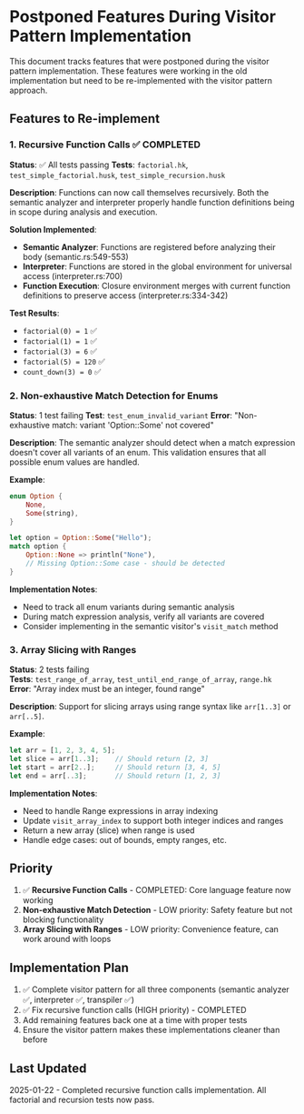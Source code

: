 # Postponed Features During Visitor Pattern Implementation

This document tracks features that were postponed during the visitor pattern implementation. These features were working in the old implementation but need to be re-implemented with the visitor pattern approach.

## Features to Re-implement

### 1. Recursive Function Calls ✅ COMPLETED
**Status**: ✅ All tests passing
**Tests**: `factorial.hk`, `test_simple_factorial.husk`, `test_simple_recursion.husk`

**Description**: Functions can now call themselves recursively. Both the semantic analyzer and interpreter properly handle function definitions being in scope during analysis and execution.

**Solution Implemented**:
- **Semantic Analyzer**: Functions are registered before analyzing their body (semantic.rs:549-553)
- **Interpreter**: Functions are stored in the global environment for universal access (interpreter.rs:700)
- **Function Execution**: Closure environment merges with current function definitions to preserve access (interpreter.rs:334-342)

**Test Results**:
- `factorial(0) = 1` ✅
- `factorial(1) = 1` ✅  
- `factorial(3) = 6` ✅
- `factorial(5) = 120` ✅
- `count_down(3) = 0` ✅

### 2. Non-exhaustive Match Detection for Enums
**Status**: 1 test failing
**Test**: `test_enum_invalid_variant`
**Error**: "Non-exhaustive match: variant 'Option::Some' not covered"

**Description**: The semantic analyzer should detect when a match expression doesn't cover all variants of an enum. This validation ensures that all possible enum values are handled.

**Example**:
```rust
enum Option {
    None,
    Some(string),
}

let option = Option::Some("Hello");
match option {
    Option::None => println("None"),
    // Missing Option::Some case - should be detected
}
```

**Implementation Notes**: 
- Need to track all enum variants during semantic analysis
- During match expression analysis, verify all variants are covered
- Consider implementing in the semantic visitor's `visit_match` method

### 3. Array Slicing with Ranges
**Status**: 2 tests failing  
**Tests**: `test_range_of_array`, `test_until_end_range_of_array`, `range.hk`
**Error**: "Array index must be an integer, found range"

**Description**: Support for slicing arrays using range syntax like `arr[1..3]` or `arr[..5]`.

**Example**:
```rust
let arr = [1, 2, 3, 4, 5];
let slice = arr[1..3];    // Should return [2, 3]
let start = arr[2..];     // Should return [3, 4, 5]
let end = arr[..3];       // Should return [1, 2, 3]
```

**Implementation Notes**:
- Need to handle Range expressions in array indexing
- Update `visit_array_index` to support both integer indices and ranges
- Return a new array (slice) when range is used
- Handle edge cases: out of bounds, empty ranges, etc.

## Priority

1. ✅ **Recursive Function Calls** - COMPLETED: Core language feature now working
2. **Non-exhaustive Match Detection** - LOW priority: Safety feature but not blocking functionality  
3. **Array Slicing with Ranges** - LOW priority: Convenience feature, can work around with loops

## Implementation Plan

1. ✅ Complete visitor pattern for all three components (semantic analyzer ✅, interpreter ✅, transpiler ✅)
2. ✅ Fix recursive function calls (HIGH priority) - COMPLETED
3. Add remaining features back one at a time with proper tests
4. Ensure the visitor pattern makes these implementations cleaner than before

## Last Updated
2025-01-22 - Completed recursive function calls implementation. All factorial and recursion tests now pass.